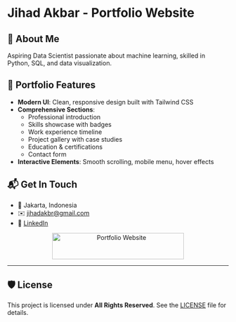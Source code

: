 # Jihad Akbar - Portfolio Website

## 👋 About Me
Aspiring Data Scientist passionate about machine learning, skilled in Python, SQL, and data visualization.

## 🌟 Portfolio Features
- **Modern UI**: Clean, responsive design built with Tailwind CSS
- **Comprehensive Sections**:
  - Professional introduction
  - Skills showcase with badges
  - Work experience timeline
  - Project gallery with case studies
  - Education & certifications
  - Contact form
- **Interactive Elements**: Smooth scrolling, mobile menu, hover effects

## 📬 Get In Touch
- 📍 Jakarta, Indonesia
- ✉️ jihadakbr@gmail.com
- 🔗 [LinkedIn](https://linkedin.com/in/jihadakbr)

<p align="center">
  <a href="https://jihadakbr.github.io">
    <img src="https://img.shields.io/badge/🔗_Portfolio_Website-4285F4?style=for-the-badge" width="300" height="60" alt="Portfolio Website"/>
  </a>
</p>

---

## 🛡️ License
This project is licensed under **All Rights Reserved**. See the [LICENSE](LICENSE) file for details.